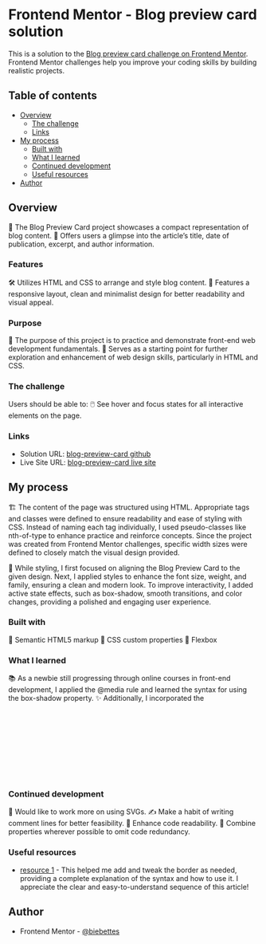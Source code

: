 # Frontend Mentor - Blog preview card solution

This is a solution to the [Blog preview card challenge on Frontend Mentor](https://www.frontendmentor.io/challenges/blog-preview-card-ckPaj01IcS). Frontend Mentor challenges help you improve your coding skills by building realistic projects.

## Table of contents

- [Overview](#overview)
  - [The challenge](#the-challenge)
  - [Links](#links)
- [My process](#my-process)
  - [Built with](#built-with)
  - [What I learned](#what-i-learned)
  - [Continued development](#continued-development)
  - [Useful resources](#useful-resources)
- [Author](#author)

## Overview

📝 The Blog Preview Card project showcases a compact representation of blog content.
👀 Offers users a glimpse into the article’s title, date of publication, excerpt, and author information.

### Features

🛠️ Utilizes HTML and CSS to arrange and style blog content.
📱 Features a responsive layout, clean and minimalist design for better readability and visual appeal.

### Purpose

🎯 The purpose of this project is to practice and demonstrate front-end web development fundamentals.
🚀 Serves as a starting point for further exploration and enhancement of web design skills, particularly in HTML and CSS.

### The challenge

Users should be able to:
🖱️ See hover and focus states for all interactive elements on the page.

### Links

- Solution URL: [blog-preview-card github](https://github.com/biebettes/blog-preview-card.git)
- Live Site URL: [blog-preview-card live site](https://biebettes.github.io/blog-preview-card/)

## My process

🏗️ The content of the page was structured using HTML. Appropriate tags and classes were defined to ensure readability and ease of styling with CSS. Instead of naming each tag individually, I used pseudo-classes like nth-of-type to enhance practice and reinforce concepts. Since the project was created from Frontend Mentor challenges, specific width sizes were defined to closely match the visual design provided.

🎨 While styling, I first focused on aligning the Blog Preview Card to the given design. Next, I applied styles to enhance the font size, weight, and family, ensuring a clean and modern look. To improve interactivity, I added active state effects, such as box-shadow, smooth transitions, and color changes, providing a polished and engaging user experience.

### Built with

📜 Semantic HTML5 markup
🎨 CSS custom properties
📐 Flexbox

### What I learned

📚 As a newbie still progressing through online courses in front-end development, I applied the @media rule and learned the syntax for using the box-shadow property.
✨ Additionally, I incorporated the <svg> element in my code for the first time, expanding my skills in vector graphics!

### Continued development

🎨 Would like to work more on using SVGs.
✍️ Make a habit of writing comment lines for better feasibility.
📖 Enhance code readability.
🔄 Combine properties wherever possible to omit code redundancy.

### Useful resources

- [resource 1](https://css-tricks.com/almanac/properties/b/box-shadow/) - This helped me add and tweak the border as needed, providing a complete explanation of the syntax and how to use it. I appreciate the clear and easy-to-understand sequence of this article!

## Author

- Frontend Mentor - [@biebettes](https://www.frontendmentor.io/profile/biebettes)
